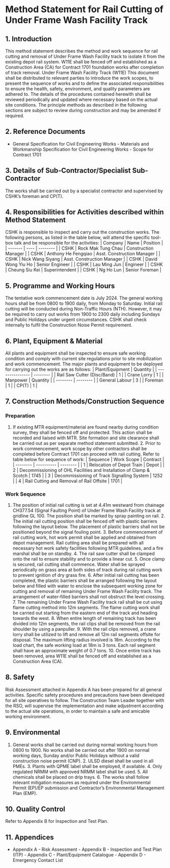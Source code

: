 # Method Statement for Rail Cutting of Under Frame Wash Facility Track
## 1. Introduction
This method statement describes the method and work sequence for rail cutting and removal of Under Frame Wash Facility track to isolate it from the existing depot rail system. W11E shall be fenced off and established as a Construction Area (CA) for Contract 1701 foundation works after completion of track removal. Under Frame Wash Facility Track (W11E) This document shall be distributed to relevant parties to introduce the work scopes, to present the sequence of works and to define the associated responsibilities to ensure the health, safety, environment, and quality parameters are adhered to. The details of the procedures contained herewith shall be reviewed periodically and updated where necessary based on the actual site conditions. The principle methods as described in the following sections are subject to review during construction and may be amended if required.
## 2. Reference Documents
- General Specification for Civil Engineering Works - Materials and Workmanship Specification for Civil Engineering Works - Scope for Contract 1701
## 3. Details of Sub-Contractor/Specialist Sub-Contractor
The works shall be carried out by a specialist contractor and supervised by CSHK’s foreman and CP(T).
## 4. Responsibilities for Activities described within Method Statement
CSHK is responsible to inspect and carry out the construction works. The following persons, as listed in the table below, will attend the specific tool-box talk and be responsible for the activities:  | Company | Name | Position | | ------- | ---- | -------- | | CSHK | Rock Mak Tung Chau | Construction Manager | | CSHK | Anthony He Fengqiao | Asst. Construction Manager | | CSHK | Nick Wang Siyang | Asst. Construction Manager | | CSHK | David Wong Yiu Ho | Senior Engineer | | CSHK | Lau Ming Jun | Engineer | | CSHK | Cheung Siu Kei | Superintendent | | CSHK | Ng Ho Lun | Senior Foreman |
## 5. Programme and Working Hours
The tentative work commencement date is July 2024. The general working hours shall be from 0800 to 1900 daily, from Monday to Saturday. Initial rail cutting will be conducted during Non-Traffic Hours (NTH). However, it may be required to carry out works from 1900 to 2300 daily including Sundays and Public Holidays under urgent circumstances. CSHK shall check internally to fulfil the Construction Noise Permit requirement.
## 6. Plant, Equipment & Material
All plants and equipment shall be inspected to ensure safe working condition and comply with current site regulations prior to site mobilization and work commencement. The major plants and equipment to be deployed for carrying out the works are as follows:  | Plant/Equipment | Quantity | | --------------- | -------- | | Rail Saw Cutter (Disc/Band) | 1 | | Crane Lorry | 1 |  | Manpower | Quantity | | -------- | -------- | | General Labour | 3 | | Foreman | 1 | | CP(T) | 1 |
## 7. Construction Methods/Construction Sequence
### Preparation
1. If existing MTR equipment/material are found nearby during condition survey, they shall be fenced off and protected. This action shall be recorded and liaised with MTR. Site formation and site clearance shall be carried out as per separate method statement submitted. 2. Prior to work commencement, work scope by other contractors shall be completed before Contract 1701 can proceed with rail cutting. Refer to table below for sequence of work:  | Sequence | Work Scope | Contract | | -------- | ---------- | -------- | | 1 | Relocation of Depot Train | Depot | | 2 | Decommissioning of OHL Facilities and Installation of Clamp & Scotch | 1745 | | 3 | Decommissioning of Track Signalling System | 1252 | | 4 | Rail Cutting and Removal of Rail Offsite | 1701 |
### Work Sequence
1. The position of initial rail cutting is set at 4.41m westward from chainage CH377.54 (Signal Faulting Point) of Under Frame Wash Facility track at gridline GL 100. The position shall be marked by spray painting on rail.  2. The initial rail cutting position shall be fenced off with plastic barriers following the layout below. The placement of plastic barriers shall not be positioned beyond the signal fouling point.  3. Before commencement of rail cutting work, hot work permit shall be applied and obtained from depot management. Rail cutting area shall be prepared with all necessary hot work safety facilities following MTR guidelines, and a fire marshal shall be on standby.  4. The rail saw cutter shall be clamped onto the rail to ensure stability and to provide a linear cut.  5. Once clamp is secured, rail cutting shall commence. Water shall be sprayed periodically on grass area at both sides of track during rail cutting work to prevent ignition of dry grass fire.  6. After initial rail cutting has been completed, the plastic barriers shall be arranged following the layout below and filled with water to enclose the subsequent working zone for cutting and removal of remaining Under Frame Wash Facility track. The arrangement of water-filled barriers shall not obstruct the level crossing.  7. The remaining Under Frame Wash Facility track rail shall be cut using flame cutting method into 12m segments. The flame cutting work shall be carried out starting from the eastern end of the track and heading towards the west.  8. When entire length of remaining track has been divided into 12m segments, the rail clips shall be removed from the rail shoulder by using a panpuller.  9. With the rail clips removed, a crane lorry shall be utilized to lift and remove all 12m rail segments offsite for disposal. The maximum lifting radius involved is 18m. According to the load chart, the safe working load at 18m is 3 tons. Each rail segment shall have an approximate weight of 0.7 tons.  10. Once entire track has been removed, area W11E shall be fenced off and established as a Construction Area (CA).
## 8. Safety
Risk Assessment attached in Appendix A has been prepared for all general activities. Specific safety procedures and precautions have been developed for all site operatives to follow. The Construction Team Leader together with the RSO, will supervise the implementation and make adjustment according to the actual site operations, in order to maintain a safe and amicable working environment.
## 9. Environmental
1. General works shall be carried out during normal working hours from 0800 to 1900. No works shall be carried out after 1900 on normal working days, Sunday and/or Public Holidays without a valid construction noise permit (CNP). 2. ULSD diesel shall be used in all PMEs. 3. Plants with QPME label shall be employed, if available. 4. Only regulated NRMM with approved NRMM label shall be used. 5. All chemicals shall be placed on drip trays. 6. The works shall follow relevant mitigation measures as required under the Environmental Permit (EP)/EP submission and Contractor’s Environmental Management Plan (EMP).
## 10. Quality Control
Refer to Appendix B for Inspection and Test Plan.
## 11. Appendices
- Appendix A - Risk Assessment - Appendix B - Inspection and Test Plan (ITP) - Appendix C - Plant/Equipment Catalogue - Appendix D - Emergency Contact List